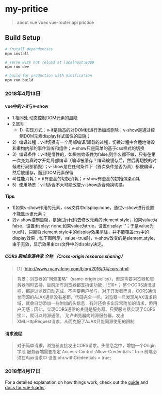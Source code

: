 # my-pritice

> about vue vuex vue-router api prictice

## Build Setup

``` bash
# install dependencies
npm install

# serve with hot reload at localhost:8080
npm run dev

# build for production with minification
npm run build

```
### 2018年4月13日
#### vue中的v-if与v-show
+ 1.相同处    动态控制DOM元素的显隐
+ 2.区别
  + 1）实现方式：v-if是动态的对DOM树进行添加或删除；v-show是通过控制DOM元素display样式属性的显隐；
 + 2）编译过程：v-if切换有一个局部编译/卸载的过程，切换过程中合适地销毁和重构内部的事件监听和组件；v-show只是简单的基于css样式的切换
 + 3）编译条件：v-if是惰性的，如果初始条件为false,则什么都不做，只有在第一次变为真时才开始局部编译（编译被缓存？编译被缓存后，然后再切换的时候进行局部销毁）；v-show是在任何条件下（首次条件是否为真）都被编译，然后被缓存，而且DOM元素保留
 + 4)性能消耗：v-if有更高的切换消耗；v-show有更高的初始渲染消耗
 + 5）使用场景：v-if适合不大可能改变;v-show适合频换切换。
#### Tips:
 + 1)如果v-show作用的元素，css文件中display:none，通过v-show进行设置不能显示该元素；
 + 2)v-show控制显隐，是通过js代码去修改元素的element style，如果value为false，设置display: none;如果value为true，设置display: ''；于是value为true时，只能将element style中的display效果清除，并不能覆盖css中的display效果；如下图所示，value=true时，v-show改变的是element.style，由于无效，显示效果由css文件中的display决定。

##### CORS 跨域资源共享 全称 （Cross-origin resource sharing）
> [1] (http://www.ruanyifeng.com/blog/2016/04/cors.html)

> 背景：浏览器的"同源策略"（same-origin policy），但是需要浏览器和服务器同时支持。目前所有浏览器都支持该功能，IE10+；
> 整个CORS通讯过程，都是浏览器自动完成，不需要用户参与。对于开发者而言，CORS通信誉同源的AJAX通信没有差距，代码完全一样。浏览器一旦发现AjAX请求跨域，就会自动添加一些附加的头信息，有时还会多出异常附加的请求，但用户无感；因此，实现CORS通信的关键是服务器。只要服务器实现了CORS接口，就可以跨源通信。
>允许浏览器向跨源服务器，发出 XMLHttpRequest请求，从而克服了AJAX只能同源使用的限制
#### 请求流程
> 对于简单请求，浏览器直接发出CORS请求。头信息之中，增加一个Origin字段
> 服务器端需要指定 Access-Control-Allow-Credentials：true
> 前端必须在Ajax请求中 设置 xhr.withCredentials = true;

### 2018年4月17日




















For a detailed explanation on how things work, check out the [guide](http://vuejs-templates.github.io/webpack/) and [docs for vue-loader](http://vuejs.github.io/vue-loader).

